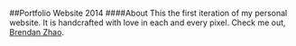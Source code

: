 ##Portfolio Website 2014
####About
This the first iteration of my personal website.
It is handcrafted with love in each and every pixel.
Check me out, [Brendan Zhao](http://www.brendanzhao.com).

